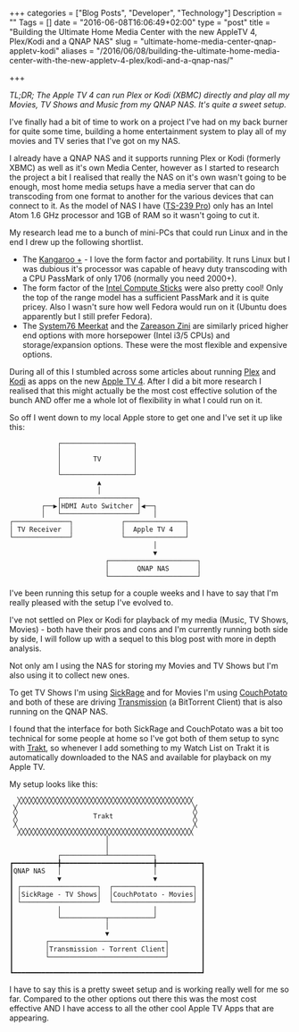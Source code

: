 +++
categories = ["Blog Posts", "Developer", "Technology"]
Description = ""
Tags = []
date = "2016-06-08T16:06:49+02:00"
type = "post"
title = "Building the Ultimate Home Media Center with the new AppleTV 4, Plex/Kodi and a QNAP NAS"
slug = "ultimate-home-media-center-qnap-appletv-kodi"
aliases = "/2016/06/08/building-the-ultimate-home-media-center-with-the-new-appletv-4-plex/kodi-and-a-qnap-nas/"

+++

*TL;DR; The Apple TV 4 can run Plex or Kodi (XBMC) directly and play all my Movies, TV Shows and Music from my QNAP NAS. It's quite a sweet setup.*

I've finally had a bit of time to work on a project I've had on my back burner for quite some time, building a home entertainment system to play all of my movies and TV series that I've got on my NAS.

I already have a QNAP NAS and it supports running Plex or Kodi (formerly XBMC) as well as it's own Media Center, however as I started to research the project a bit I realised that really the NAS on it's own wasn't going to be enough, most home media setups have a media server that can do transcoding from one format to another for the various devices that can connect to it. As the model of NAS I have ([TS-239 Pro](http://www.cnet.com/products/qnap-ts-239-pro-dual-bay-nas-server/specs/)) only has an Intel Atom 1.6 GHz processor and 1GB of RAM so it wasn't going to cut it.

My research lead me to a bunch of mini-PCs that could run Linux and in the end I drew up the following shortlist.

- The [Kangaroo +](http://www.kangaroo.cc/kangaroo-2/) - I love the form factor and portability. It runs Linux but I was dubious it's processor was capable of heavy duty transcoding with a CPU PassMark of only 1706 (normally you need 2000+).
- The form factor of the [Intel Compute Sticks](http://www.intel.com/buy/us/en/catalog/desktop/computesticks) were also pretty cool! Only the top of the range model has a sufficient PassMark and it is quite pricey. Also I wasn't sure how well Fedora would run on it (Ubuntu does apparently but I still prefer Fedora).
- The [System76 Meerkat](https://system76.com/desktops/meerkat) and the [Zareason Zini](https://zareason.com/shop/Zini-1550.html) are similarly priced higher end options with more horsepower (Intel i3/5 CPUs) and storage/expansion options. These were the most flexible and expensive options.

During all of this I stumbled across some articles about running [Plex](https://plex.tv) and [Kodi](https://plex.tv) as apps on the new [Apple TV 4](http://www.apple.com/uk/tv/). After I did a bit more research I realised that this might actually be the most cost effective solution of the bunch AND offer me a whole lot of flexibility in what I could run on it.

So off I went down to my local Apple store to get one and I've set it up like this:
```
            ┌──────────────────┐                
            │                  │                
            │        TV        │                
            │                  │                
            └──────────────────┘                
                      ▲                         
                      │                         
            ┌───────────────────┐               
        ┌──▶│HDMI Auto Switcher │◀──┐           
        │   └───────────────────┘   │           
┌──────────────┐            ┌───────────────┐   
│ TV Receiver  │            │  Apple TV 4   │   
└──────────────┘            └───────────────┘   
                                    │           
                                    ▼           
                        ┌──────────────────────┐
                        │       QNAP NAS       │
                        └──────────────────────┘
```

I've been running this setup for a couple weeks and I have to say that I'm really pleased with the setup I've evolved to.

I've not settled on Plex or Kodi for playback of my media (Music, TV Shows, Movies) - both have their pros and cons and I'm currently running both side by side, I will follow up with a sequel to this blog post with more in depth analysis.

Not only am I using the NAS for storing my Movies and TV Shows but I'm also using it to collect new ones.

To get TV Shows I'm using [SickRage](https://sickrage.github.io) and for Movies I'm using [CouchPotato](https://couchpota.to) and both of these are driving [Transmission](https://www.transmissionbt.com) (a BitTorrent Client) that is also running on the QNAP NAS.

I found that the interface for both SickRage and CouchPotato was a bit too technical for some people at home so I've got both of them setup to sync with [Trakt](https://trakt.tv), so whenever I add something to my Watch List on Trakt it is automatically downloaded to the NAS and available for playback on my Apple TV.

My setup looks like this:
```
  ╳╳╳╳╳╳╳╳╳╳╳╳╳╳╳╳╳╳╳╳╳╳╳╳╳╳╳╳╳╳╳╳╳╳╳╳╳╳╳╳╳╳╳╳   
 ╳                                            ╳  
 ╳                   Trakt                    ╳  
 ╳                                            ╳  
  ╳╳╳╳╳╳╳╳╳╳╳╳╳╳╳╳╳╳╳╳╳╳╳╳╳╳╳╳╳╳╳╳╳╳╳╳╳╳╳╳╳╳╳╳   
                        │                        
                        │                        
            ┌───────────┴───────────┐            
┏━━━━━━━━━━━╋━━━━━━━━━━━━━━━━━━━━━━━╋━━━━━━━━━━━┓
┃QNAP NAS   │                       │           ┃
┃           ▼                       ▼           ┃
┃ ┌───────────────────┐  ┌────────────────────┐ ┃
┃ │SickRage - TV Shows│  │CouchPotato - Movies│ ┃
┃ └───────────────────┘  └────────────────────┘ ┃
┃           │                       │           ┃
┃           └───────────┬───────────┘           ┃
┃                       │                       ┃
┃                       ▼                       ┃
┃        ┌─────────────────────────────┐        ┃
┃        │Transmission - Torrent Client│        ┃
┃        └─────────────────────────────┘        ┃
┃                                               ┃
┗━━━━━━━━━━━━━━━━━━━━━━━━━━━━━━━━━━━━━━━━━━━━━━━┛
```

I have to say this is a pretty sweet setup and is working really well for me so far. Compared to the other options out there this was the most cost effective AND I have access to all the other cool Apple TV Apps that are appearing.
